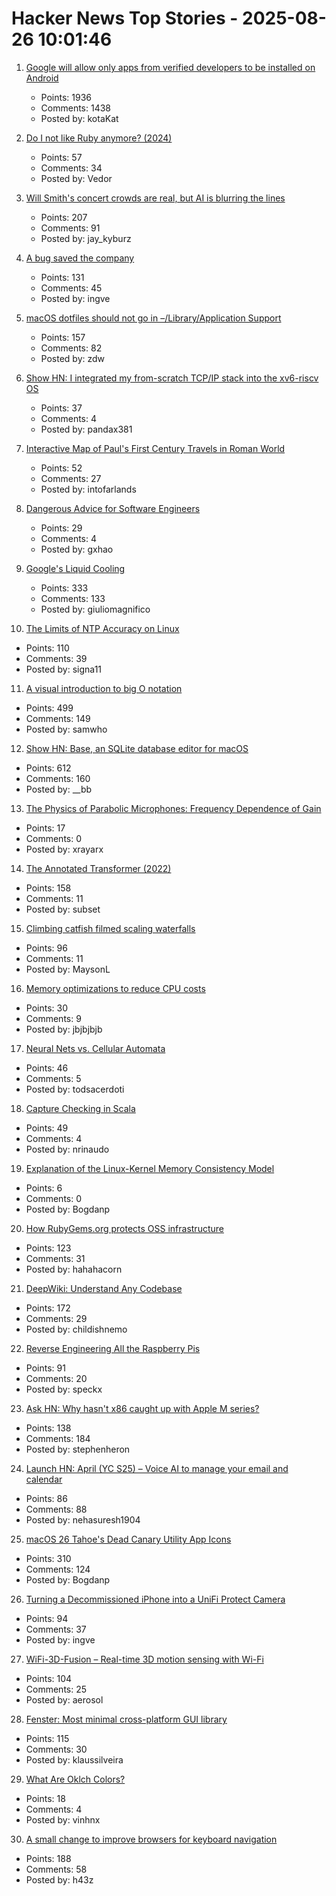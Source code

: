 # Hacker News Top Stories - 2025-08-26 10:01:46

1. [Google will allow only apps from verified developers to be installed on Android](https://9to5google.com/2025/08/25/android-apps-developer-verification/)
   - Points: 1936
   - Comments: 1438
   - Posted by: kotaKat

2. [Do I not like Ruby anymore? (2024)](https://sgt.hootr.club/molten-matter/maybe-i-like-python-now/)
   - Points: 57
   - Comments: 34
   - Posted by: Vedor

3. [Will Smith's concert crowds are real, but AI is blurring the lines](https://waxy.org/2025/08/will-smiths-concert-crowds-were-real-but-ai-is-blurring-the-lines/)
   - Points: 207
   - Comments: 91
   - Posted by: jay_kyburz

4. [A bug saved the company](https://weblog.rogueamoeba.com/2025/08/21/when-a-bug-saved-the-company/)
   - Points: 131
   - Comments: 45
   - Posted by: ingve

5. [macOS dotfiles should not go in –/Library/Application Support](https://becca.ooo/blog/macos-dotfiles/)
   - Points: 157
   - Comments: 82
   - Posted by: zdw

6. [Show HN: I integrated my from-scratch TCP/IP stack into the xv6-riscv OS](https://github.com/pandax381/xv6-riscv-net)
   - Points: 37
   - Comments: 4
   - Posted by: pandax381

7. [Interactive Map of Paul's First Century Travels in Roman World](https://www.intofarlands.com/map-of-pauls-journeys)
   - Points: 52
   - Comments: 27
   - Posted by: intofarlands

8. [Dangerous Advice for Software Engineers](https://www.seangoedecke.com/dangerous-advice/)
   - Points: 29
   - Comments: 4
   - Posted by: gxhao

9. [Google's Liquid Cooling](https://chipsandcheese.com/p/googles-liquid-cooling-at-hot-chips)
   - Points: 333
   - Comments: 133
   - Posted by: giuliomagnifico

10. [The Limits of NTP Accuracy on Linux](https://scottstuff.net/posts/2025/05/19/ntp-limits/)
   - Points: 110
   - Comments: 39
   - Posted by: signa11

11. [A visual introduction to big O notation](https://samwho.dev/big-o/)
   - Points: 499
   - Comments: 149
   - Posted by: samwho

12. [Show HN: Base, an SQLite database editor for macOS](https://menial.co.uk/base/)
   - Points: 612
   - Comments: 160
   - Posted by: __bb

13. [The Physics of Parabolic Microphones: Frequency Dependence of Gain](https://legallyblindbirding.net/2023/10/13/frequency-dependence-of-parabolic-microphone-gain/)
   - Points: 17
   - Comments: 0
   - Posted by: xrayarx

14. [The Annotated Transformer (2022)](https://nlp.seas.harvard.edu/annotated-transformer/)
   - Points: 158
   - Comments: 11
   - Posted by: subset

15. [Climbing catfish filmed scaling waterfalls](https://www.science.org/content/article/thousands-climbing-catfish-filmed-scaling-waterfalls)
   - Points: 96
   - Comments: 11
   - Posted by: MaysonL

16. [Memory optimizations to reduce CPU costs](https://ayende.com/blog/203011-A/memory-optimizations-to-reduce-cpu-costs)
   - Points: 30
   - Comments: 9
   - Posted by: jbjbjbjb

17. [Neural Nets vs. Cellular Automata](https://www.nets-vs-automata.net/)
   - Points: 46
   - Comments: 5
   - Posted by: todsacerdoti

18. [Capture Checking in Scala](https://nrinaudo.github.io/articles/capture_checking.html)
   - Points: 49
   - Comments: 4
   - Posted by: nrinaudo

19. [Explanation of the Linux-Kernel Memory Consistency Model](https://raw.githubusercontent.com/torvalds/linux/refs/heads/master/tools/memory-model/Documentation/explanation.txt)
   - Points: 6
   - Comments: 0
   - Posted by: Bogdanp

20. [How RubyGems.org protects OSS infrastructure](https://blog.rubygems.org/2025/08/25/rubygems-security-response.html)
   - Points: 123
   - Comments: 31
   - Posted by: hahahacorn

21. [DeepWiki: Understand Any Codebase](https://www.aitidbits.ai/p/deepwiki)
   - Points: 172
   - Comments: 29
   - Posted by: childishnemo

22. [Reverse Engineering All the Raspberry Pis](https://www.jeffgeerling.com/blog/2025/reverse-engineering-all-raspberry-pis)
   - Points: 91
   - Comments: 20
   - Posted by: speckx

23. [Ask HN: Why hasn't x86 caught up with Apple M series?](undefined)
   - Points: 138
   - Comments: 184
   - Posted by: stephenheron

24. [Launch HN: April (YC S25) – Voice AI to manage your email and calendar](undefined)
   - Points: 86
   - Comments: 88
   - Posted by: nehasuresh1904

25. [macOS 26 Tahoe's Dead Canary Utility App Icons](https://daringfireball.net/2025/08/macos_26_tahoes_dead_canary_utility_app_icons)
   - Points: 310
   - Comments: 124
   - Posted by: Bogdanp

26. [Turning a Decommissioned iPhone into a UniFi Protect Camera](https://www.caseyliss.com/2025/8/15/a-rube-goldberg-camera)
   - Points: 94
   - Comments: 37
   - Posted by: ingve

27. [WiFi-3D-Fusion – Real-time 3D motion sensing with Wi-Fi](https://github.com/MaliosDark/wifi-3d-fusion)
   - Points: 104
   - Comments: 25
   - Posted by: aerosol

28. [Fenster: Most minimal cross-platform GUI library](https://github.com/zserge/fenster)
   - Points: 115
   - Comments: 30
   - Posted by: klaussilveira

29. [What Are Oklch Colors?](https://jakub.kr/components/oklch-colors)
   - Points: 18
   - Comments: 4
   - Posted by: vinhnx

30. [A small change to improve browsers for keyboard navigation](https://b.43z.one/2025-07-22/)
   - Points: 188
   - Comments: 58
   - Posted by: h43z

